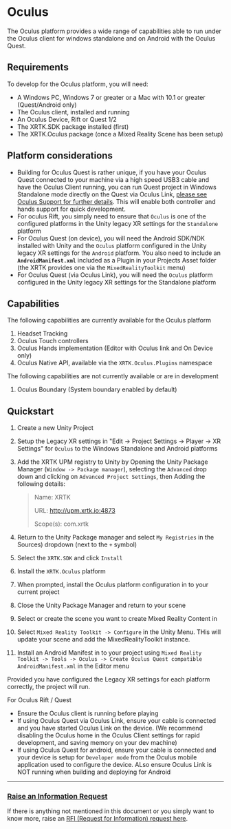 # Oculus

The Oculus platform provides a wide range of capabilities able to run under the Oculus client for windows standalone and on Android with the Oculus Quest.

## Requirements

To develop for the Oculus platform, you will need:

* A Windows PC, Windows 7 or greater or a Mac with 10.1 or greater (Quest/Android only)
* The Oculus client, installed and running
* An Oculus Device, Rift or Quest 1/2
* The XRTK.SDK package installed (first)
* The XRTK.Oculus package (once a Mixed Reality Scene has been setup)

## Platform considerations

* Building for Oculus Quest is rather unique, if you have your Oculus Quest connected to your machine via a high speed USB3 cable and have the Oculus Client running, you can run Quest project in Windows Standalone mode directly on the Quest via Oculus Link, [please see Oculus Support for further details](https://support.oculus.com/444256562873335/).  This will enable both controller and hands support for quick development.
* For oculus Rift, you simply need to ensure that `Oculus` is one of the configured platforms in the Unity legacy XR settings for the `Standalone` platform
* For Oculus Quest (on device), you will need the Android SDK/NDK installed with Unity and the `Oculus` platform configured in the Unity legacy XR settings for the `Android` platform.  You also need to include an **`AndroidManifest.xml`** included as a Plugin in your Projects Asset folder (the XRTK provides one via the `MixedRealityToolkit` menu)
* For Oculus Quest (via Oculus Link), you will need the `Oculus` platform configured in the Unity legacy XR settings for the Standalone platform

## Capabilities

The following capabilities are currently available for the Oculus platform

1. Headset Tracking
2. Oculus Touch controllers
3. Oculus Hands implementation (Editor with Oculus link and On Device only)
4. Oculus Native API, available via the `XRTK.Oculus.Plugins` namespace

The following capabilities are not currently available or are in development

1. Oculus Boundary (System boundary enabled by default)

## Quickstart

1. Create a new Unity Project
2. Setup the Legacy XR settings in "Edit -> Project Settings -> Player -> XR Settings" for `Oculus` to the Windows Standalone and Android platforms
3. Add the XRTK UPM registry to Unity by Opening the Unity Package Manager (`Window -> Package manager`), selecting the `Advanced` drop down and clicking on `Advanced Project Settings`, then Adding the following details:

    > Name: XRTK
    >
    > URL: http://upm.xrtk.io:4873
    >
    > Scope(s): com.xrtk

4. Return to the Unity Package manager and select `My Registries` in the Sources) dropdown (next to the `+` symbol)
5. Select the `XRTK.SDK` and click `Install`
6. Install the `XRTK.Oculus` platform
7. When prompted, install the Oculus platform configuration in to your current project
8. Close the Unity Package Manager and return to your scene
9. Select or create the scene you want to create Mixed Reality Content in
10. Select `Mixed Reality Toolkit -> Configure` in the Unity Menu. THis will update your scene and add the MixedRealityToolkit instance.
11. Install an Android Manifest in to your project using `Mixed Reality Toolkit -> Tools -> Oculus -> Create Oculus Quest compatible AndroidManifest.xml` in the Editor menu

Provided you have configured the Legacy XR settings for each platform correctly, the project will run.

For Oculus Rift / Quest

* Ensure the Oculus client is running before playing
* If using Oculus Quest via Oculus Link, ensure your cable is connected and you have started Oculus Link on the device. (We recommend disabling the Oculus home in the Oculus Client settings for rapid development, and saving memory on your dev machine)
* If using Oculus Quest for android, ensure your cable is connected and your device is setup for `Developer mode` from the Oculus mobile application used to configure the device.  ALso ensure Oculus Link is NOT running when building and deploying for Android

---

### [**Raise an Information Request**](https://github.com/XRTK/XRTK-Core/issues/new?assignees=&labels=question&template=request_for_information.md&title=)

If there is anything not mentioned in this document or you simply want to know more, raise an [RFI (Request for Information) request here](https://github.com/XRTK/XRTK-Core/issues/new?assignees=&labels=question&template=request_for_information.md&title=).
